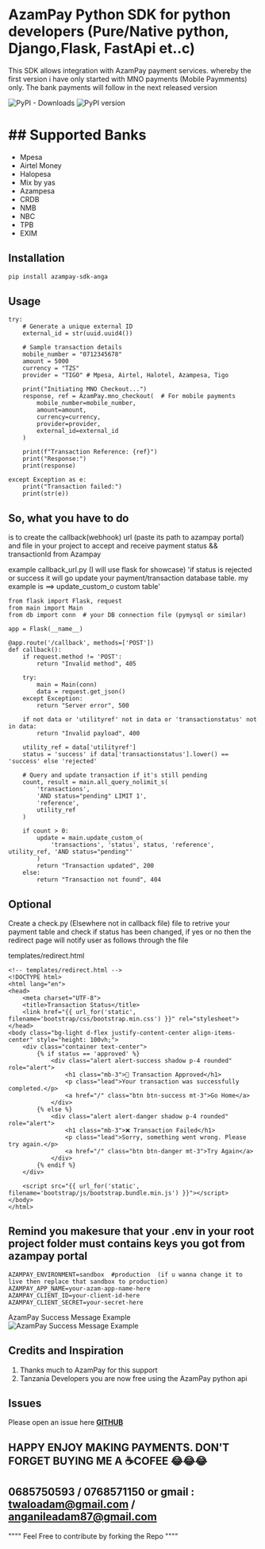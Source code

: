 # AzamPay Python SDK for python developers (Pure/Native python, Django,Flask, FastApi et..c)

This SDK allows integration with AzamPay payment services.
whereby the first version i have only started with MNO payments (Mobile Paymments) only. The bank payments will follow in the next released version

![PyPI - Downloads](https://img.shields.io/pypi/dm/azampay-sdk-anga)
![PyPI version](https://img.shields.io/pypi/v/azampay-sdk-anga)

# ## Supported Banks

- Mpesa
- Airtel Money
- Halopesa
- Mix by yas
- Azampesa
- CRDB
- NMB
- NBC
- TPB
- EXIM


## Installation

```bash
pip install azampay-sdk-anga
```

## Usage
    try:
        # Generate a unique external ID
        external_id = str(uuid.uuid4())

        # Sample transaction details
        mobile_number = "0712345678"
        amount = 5000
        currency = "TZS"
        provider = "TIGO" # Mpesa, Airtel, Halotel, Azampesa, Tigo

        print("Initiating MNO Checkout...")
        response, ref = AzamPay.mno_checkout(  # For mobile payments
            mobile_number=mobile_number,
            amount=amount,
            currency=currency,
            provider=provider,
            external_id=external_id
        )

        print(f"Transaction Reference: {ref}")
        print("Response:")
        print(response)

    except Exception as e:
        print("Transaction failed:")
        print(str(e))
## So, what you have to do
is to create the callback(webhook) url (paste its path to azampay portal) and file in your project to accept and receive payment status && transactionId from Azampay

example callback_url.py (I will use flask for showcase) 'if status is rejected or success it will go update your payment/transaction database table. my example is ==> update_custom_o custom table'

```
from flask import Flask, request
from main import Main
from db import conn  # your DB connection file (pymysql or similar)

app = Flask(__name__)

@app.route('/callback', methods=['POST'])
def callback():
    if request.method != 'POST':
        return "Invalid method", 405

    try:
        main = Main(conn)
        data = request.get_json()
    except Exception:
        return "Server error", 500

    if not data or 'utilityref' not in data or 'transactionstatus' not in data:
        return "Invalid payload", 400

    utility_ref = data['utilityref']
    status = 'success' if data['transactionstatus'].lower() == 'success' else 'rejected'

    # Query and update transaction if it's still pending
    count, result = main.all_query_nolimit_s(
        'transactions',
        'AND status="pending" LIMIT 1',
        'reference',
        utility_ref
    )

    if count > 0:
        update = main.update_custom_o(
            'transactions', 'status', status, 'reference', utility_ref, 'AND status="pending"'
        )
        return "Transaction updated", 200
    else:
        return "Transaction not found", 404

```
## Optional 
Create a check.py (Elsewhere not in callback file) file to retrive your payment table and check if status has been changed, if yes or no then the redirect page will notify user as follows through the file 

templates/redirect.html
```
<!-- templates/redirect.html -->
<!DOCTYPE html>
<html lang="en">
<head>
    <meta charset="UTF-8">
    <title>Transaction Status</title>
    <link href="{{ url_for('static', filename='bootstrap/css/bootstrap.min.css') }}" rel="stylesheet">
</head>
<body class="bg-light d-flex justify-content-center align-items-center" style="height: 100vh;">
    <div class="container text-center">
        {% if status == 'approved' %}
            <div class="alert alert-success shadow p-4 rounded" role="alert">
                <h1 class="mb-3">🎉 Transaction Approved</h1>
                <p class="lead">Your transaction was successfully completed.</p>
                <a href="/" class="btn btn-success mt-3">Go Home</a>
            </div>
        {% else %}
            <div class="alert alert-danger shadow p-4 rounded" role="alert">
                <h1 class="mb-3">❌ Transaction Failed</h1>
                <p class="lead">Sorry, something went wrong. Please try again.</p>
                <a href="/" class="btn btn-danger mt-3">Try Again</a>
            </div>
        {% endif %}
    </div>

    <script src="{{ url_for('static', filename='bootstrap/js/bootstrap.bundle.min.js') }}"></script>
</body>
</html>
```

## Remind you makesure that your .env in your root project folder must contains keys you got from azampay portal
```
AZAMPAY_ENVIRONMENT=sandbox  #production  (if u wanna change it to live then replace that sandbox to production)
AZAMPAY_APP_NAME=your-azam-app-name-here
AZAMPAY_CLIENT_ID=your-client-id-here
AZAMPAY_CLIENT_SECRET=your-secret-here
```
AzamPay Success Message Example
![AzamPay Success Message Example](screenshots/success_request.png)

## Credits and Inspiration
1. Thanks much to AzamPay for this support
2. Tanzania Developers you are now free using the AzamPay python api

## Issues
Please open an issue here [**GITHUB**](https://github.com/tbwahacker/azampay-sdk-anga/)

## HAPPY ENJOY MAKING PAYMENTS. DON'T FORGET BUYING ME A ☕COFEE 😂😂😂
## 0685750593 / 0768571150 or gmail : twaloadam@gmail.com / anganileadam87@gmail.com

""""  Feel Free to contribute by forking the Repo """"
